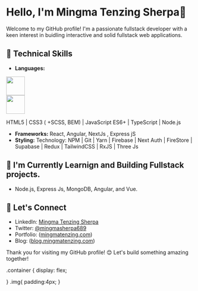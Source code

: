 # Hello, I'm Mingma Tenzing Sherpa👋

Welcome to my GitHub profile! I'm a passionate fullstack developer with a keen interest in buidling interactive and solid fullstack web applications.


## 🔧 Technical Skills

- **Languages:**
<div class="container">
<div class="img">
  
  <img src="https://upload.wikimedia.org/wikipedia/commons/9/99/Unofficial_JavaScript_logo_2.svg"  width="50"/>
</div>
<div  class="img">
<img src="https://upload.wikimedia.org/wikipedia/commons/d/d7/Logo-2582748_1920.png"  width="50"/>
</div>
  
</div>


  HTML5 | CSS3 ( +SCSS, BEM) | JavaScript ES6+ | TypeScript | Node.js 
- **Frameworks:** React, Angular, NextJs , Express jS
- **Styling:** Technology: NPM | Git | Yarn | Firebase | Next Auth | FireStore | Supabase | Redux | TailwindCSS | RxJS | Three Js

## 🌱 I'm Currently Learnign and Building Fullstack projects. 
- Node.js, Express Js, MongoDB, Angular, and Vue.
## 👥 Let's Connect

- LinkedIn: [Mingma Tenzing Sherpa]([link-to-linkedin](https://www.linkedin.com/in/mingmatenzing/))
- Twitter: [@mingmasherpa689]([link-to-twitter](https://twitter.com/mingmasherpa689))
- Portfolio: ([mingmatenzing.com](https://www.mingmatenzing.com/))
- Blog: ([blog.mingmatenzing.com](https://www.blog.mingmatenzing.com/))


Thank you for visiting my GitHub profile! 😊 Let's build something amazing together!

 .container {
    display: flex;
    
  }
.img{
padding:4px;
}
